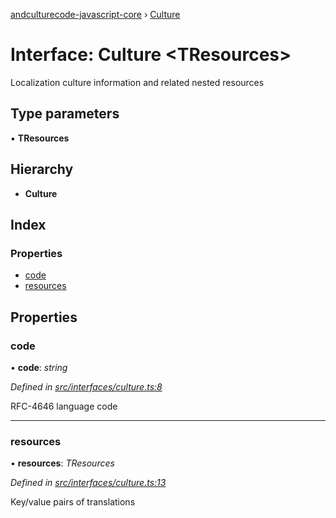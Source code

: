 [andculturecode-javascript-core](../README.md) › [Culture](culture.md)

# Interface: Culture <**TResources**>

Localization culture information and related nested resources

## Type parameters

▪ **TResources**

## Hierarchy

* **Culture**

## Index

### Properties

* [code](culture.md#code)
* [resources](culture.md#resources)

## Properties

###  code

• **code**: *string*

*Defined in [src/interfaces/culture.ts:8](https://github.com/AndcultureCode/AndcultureCode.JavaScript.Core/blob/8072b39/src/interfaces/culture.ts#L8)*

RFC-4646 language code

___

###  resources

• **resources**: *TResources*

*Defined in [src/interfaces/culture.ts:13](https://github.com/AndcultureCode/AndcultureCode.JavaScript.Core/blob/8072b39/src/interfaces/culture.ts#L13)*

Key/value pairs of translations
